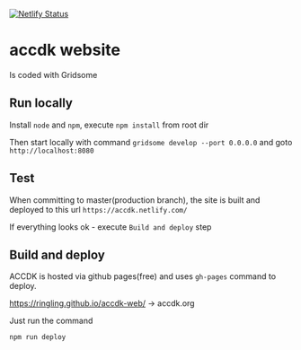 
[![Netlify Status](https://api.netlify.com/api/v1/badges/996973b9-06fc-4a8a-98ec-6a9ca6478177/deploy-status)](https://app.netlify.com/sites/accdk/deploys)

# accdk website

Is coded with Gridsome

## Run locally

Install `node` and `npm`, execute `npm install` from root dir

Then start locally with command `gridsome develop --port 0.0.0.0` and goto `http://localhost:8080`

## Test

When committing to master(production branch), the site is built and deployed to this url `https://accdk.netlify.com/`

If everything looks ok - execute `Build and deploy` step

## Build and deploy


ACCDK is hosted via github pages(free) and uses `gh-pages` command to deploy.

https://ringling.github.io/accdk-web/ -> accdk.org

Just run the command

`npm run deploy`
